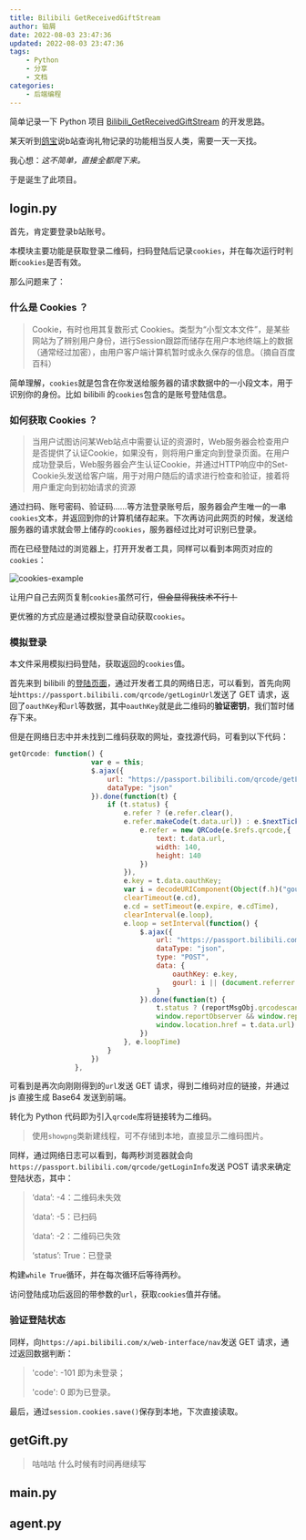 ```yaml
---
title: Bilibili GetReceivedGiftStream
author: 铂屑
date: 2022-08-03 23:47:36
updated: 2022-08-03 23:47:36
tags:
    - Python
    - 分享
    - 文档
categories:
    - 后端编程
---
```


简单记录一下 Python 项目 [Bilibili_GetReceivedGiftStream](https://github.com/boxie123/Bilibili_GetReceivedGiftStream) 的开发思路。

某天听到[鸽宝](https://space.bilibili.com/1485569/)说b站查询礼物记录的功能相当反人类，需要一天一天找。

我心想：*这不简单，直接全都爬下来。*

于是诞生了此项目。

<!-- more -->

## login.py

首先，肯定要登录b站账号。

本模块主要功能是获取登录二维码，扫码登陆后记录`cookies`，并在每次运行时判断`cookies`是否有效。

那么问题来了：

### 什么是 Cookies ？

> Cookie，有时也用其复数形式 Cookies。类型为“小型文本文件”，是某些网站为了辨别用户身份，进行Session跟踪而储存在用户本地终端上的数据（通常经过加密），由用户客户端计算机暂时或永久保存的信息。（摘自百度百科）

简单理解，`cookies`就是包含在你发送给服务器的请求数据中的一小段文本，用于识别你的身份。比如 bilibili 的`cookies`包含的是账号登陆信息。

### 如何获取 Cookies ？

>当用户试图访问某Web站点中需要认证的资源时，Web服务器会检查用户是否提供了认证Cookie，如果没有，则将用户重定向到登录页面。在用户成功登录后，Web服务器会产生认证Cookie，并通过HTTP响应中的Set-Cookie头发送给客户端，用于对用户随后的请求进行检查和验证，接着将用户重定向到初始请求的资源

通过扫码、账号密码、验证码……等方法登录账号后，服务器会产生唯一的一串`cookies`文本，并返回到你的计算机储存起来。下次再访问此网页的时候，发送给服务器的请求就会带上储存的`cookies`，服务器经过比对可识别已登录。

而在已经登陆过的浏览器上，打开开发者工具，同样可以看到本网页对应的`cookies`：

![cookies-example](https://boxie123-1305125924.cos.ap-beijing.myqcloud.com/images/post/cookies-example.png)

让用户自己去网页复制`cookies`虽然可行，~~但会显得我技术不行！~~ 

更优雅的方式应是通过模拟登录自动获取`cookies`。

### 模拟登录

本文件采用模拟扫码登陆，获取返回的`cookies`值。

首先来到 bilibili 的[登陆页面](https://passport.bilibili.com/login)，通过开发者工具的网络日志，可以看到，首先向网址`https://passport.bilibili.com/qrcode/getLoginUrl`发送了 GET 请求，返回了`oauthKey`和`url`等数据，其中`oauthKey`就是此二维码的**验证密钥**，我们暂时储存下来。

但是在网络日志中并未找到二维码获取的网址，查找源代码，可看到以下代码：

```javascript
getQrcode: function() {
                    var e = this;
                    $.ajax({
                        url: "https://passport.bilibili.com/qrcode/getLoginUrl",
                        dataType: "json"
                    }).done(function(t) {
                        if (t.status) {
                            e.refer ? (e.refer.clear(),
                            e.refer.makeCode(t.data.url)) : e.$nextTick(function() {
                                e.refer = new QRCode(e.$refs.qrcode,{
                                    text: t.data.url,
                                    width: 140,
                                    height: 140
                                })
                            }),
                            e.key = t.data.oauthKey;
                            var i = decodeURIComponent(Object(f.h)("gourl"));
                            clearTimeout(e.cd),
                            e.cd = setTimeout(e.expire, e.cdTime),
                            clearInterval(e.loop),
                            e.loop = setInterval(function() {
                                $.ajax({
                                    url: "https://passport.bilibili.com/qrcode/getLoginInfo",
                                    dataType: "json",
                                    type: "POST",
                                    data: {
                                        oauthKey: e.key,
                                        gourl: i || (document.referrer || "")
                                    }
                                }).done(function(t) {
                                    t.status ? (reportMsgObj.qrcodescan_login = "success",
                                    window.reportObserver && window.reportObserver.forceCommit && window.reportObserver.forceCommit(),
                                    window.location.href = t.data.url) : t.status || -2 != t.message ? t.status || -5 != t.data || e.scanSucess() : e.expire()
                                })
                            }, e.loopTime)
                        }
                    })
                },
```



可看到是再次向刚刚得到的`url`发送 GET 请求，得到二维码对应的链接，并通过 js 直接生成 Base64 发送到前端。

转化为 Python 代码即为引入`qrcode`库将链接转为二维码。

> 使用`showpng`类新建线程，可不存储到本地，直接显示二维码图片。

同样，通过网络日志可以看到，每两秒浏览器就会向`https://passport.bilibili.com/qrcode/getLoginInfo`发送 POST 请求来确定登陆状态，其中：

> ‘data’: -4：二维码未失效
> 
> ‘data’: -5：已扫码
>
> ‘data’: -2：二维码已失效
>
> ‘status’: True：已登录

构建`while True`循环，并在每次循环后等待两秒。

访问登陆成功后返回的带参数的`url`，获取`cookies`值并存储。

### 验证登陆状态

同样，向`https://api.bilibili.com/x/web-interface/nav`发送 GET 请求，通过返回数据判断：

> 'code': -101 即为未登录；
>
> 'code': 0 即为已登录。

最后，通过`session.cookies.save()`保存到本地，下次直接读取。

## getGift.py

> 咕咕咕 什么时候有时间再继续写

## main.py

## agent.py
